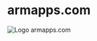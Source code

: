 # armapps.com
![Logo armapps.com](https://armapps.com/assets/images/logo.png "Apps for window on arm")
